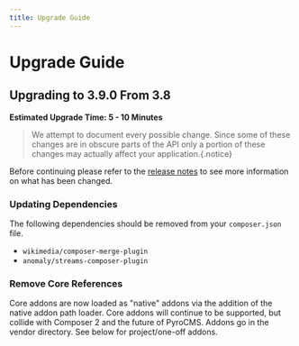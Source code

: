 ```yaml
---
title: Upgrade Guide
---
```


# Upgrade Guide

<div class="documentation__toc"></div>

## Upgrading to 3.9.0 From 3.8

**Estimated Upgrade Time: 5 - 10 Minutes**

> We attempt to document every possible change. Since some of these changes are in obscure parts of the API only a portion of these changes may actually affect your application.{.notice}

Before continuing please refer to the [release notes](../prologue/release-notes) to see more information on what has been changed.

### Updating Dependencies

The following dependencies should be removed from your `composer.json` file.

- `wikimedia/composer-merge-plugin`
- `anomaly/streams-composer-plugin`

### Remove Core References

Core addons are now loaded as "native" addons via the addition of the native addon path loader. Core addons will continue to be supported, but collide with Composer 2 and the future of PyroCMS. Addons go in the vendor directory. See below for project/one-off addons.
